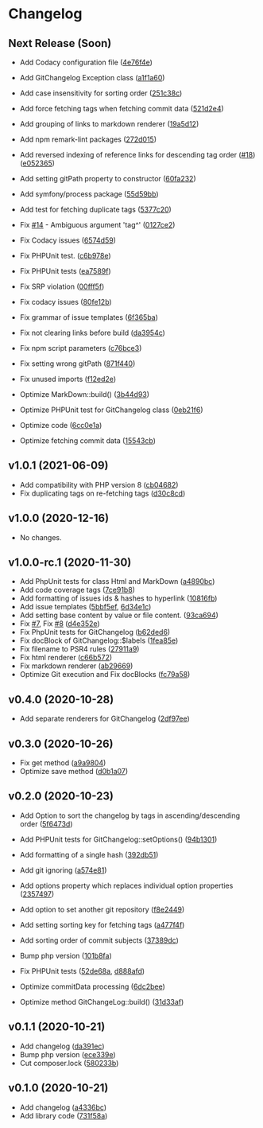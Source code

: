 # Changelog

## Next Release (Soon)

* Add Codacy configuration file ([4e76f4e][64])

* Add GitChangelog Exception class ([a1f1a60][63])

* Add case insensitivity for sorting order ([251c38c][62])

* Add force fetching tags when fetching commit data ([521d2e4][61])

* Add grouping of links to markdown renderer ([19a5d12][60])

* Add npm remark-lint packages ([272d015][59])

* Add reversed indexing of reference links for descending tag order
([#18][58]) ([e052365][57])

* Add setting gitPath property to constructor ([60fa232][56])

* Add symfony/process package ([55d59bb][55])

* Add test for fetching duplicate tags ([5377c20][54])

* Fix [#14][53] - Ambiguous argument 'tag^' ([0127ce2][52])

* Fix Codacy issues ([6574d59][51])

* Fix PHPUnit test. ([c6b978e][50])

* Fix PHPUnit tests ([ea7589f][49])

* Fix SRP violation ([00fff5f][48])

* Fix codacy issues ([80fe12b][47])

* Fix grammar of issue templates ([6f365ba][46])

* Fix not clearing links before build ([da3954c][45])

* Fix npm script parameters ([c76bce3][44])

* Fix setting wrong gitPath ([871f440][43])

* Fix unused imports ([f12ed2e][42])

* Optimize MarkDown::build() ([3b44d93][41])

* Optimize PHPUnit test for GitChangelog class ([0eb21f6][40])

* Optimize code ([6cc0e1a][39])

* Optimize fetching commit data ([15543cb][38])

## v1.0.1 (2021-06-09)

* Add compatibility with PHP version 8 ([cb04682][37])
* Fix duplicating tags on re-fetching tags ([d30c8cd][36])

## v1.0.0 (2020-12-16)

* No changes.

## v1.0.0-rc.1 (2020-11-30)

* Add PhpUnit tests for class Html and MarkDown ([a4890bc][35])
* Add code coverage tags ([7ce91b8][34])
* Add formatting of issues ids & hashes to hyperlink ([10816fb][33])
* Add issue templates ([5bbf5ef][32], [6d34e1c][31])
* Add setting base content by value or file content. ([93ca694][30])
* Fix [#7][29], Fix [#8][28] ([d4e352e][27])
* Fix PhpUnit tests for GitChangelog ([b62ded6][26])
* Fix docBlock of GitChangelog::$labels ([1fea85e][25])
* Fix filename to PSR4 rules ([27911a9][24])
* Fix html renderer ([c66b572][23])
* Fix markdown renderer ([ab29669][22])
* Optimize Git execution and Fix docBlocks ([fc79a58][21])

## v0.4.0 (2020-10-28)

* Add separate renderers for GitChangelog ([2df97ee][20])

## v0.3.0 (2020-10-26)

* Fix get method ([a9a9804][19])
* Optimize save method ([d0b1a07][18])

## v0.2.0 (2020-10-23)

* Add Option to sort the changelog by tags in ascending/descending order
([5f6473d][17])

* Add PHPUnit tests for GitChangelog::setOptions() ([94b1301][16])

* Add formatting of a single hash ([392db51][15])

* Add git ignoring ([a574e81][14])

* Add options property which replaces individual option properties
([2357497][13])

* Add option to set another git repository ([f8e2449][12])

* Add setting sorting key for fetching tags ([a477f4f][11])

* Add sorting order of commit subjects ([37389dc][10])

* Bump php version ([101b8fa][9])

* Fix PHPUnit tests ([52de68a][8], [d888afd][7])

* Optimize commitData processing ([6dc2bee][6])

* Optimize method GitChangeLog::build() ([31d33af][5])

## v0.1.1 (2020-10-21)

* Add changelog ([da391ec][4])
* Bump php version ([ece339e][3])
* Cut composer.lock ([580233b][2])

## v0.1.0 (2020-10-21)

* Add changelog ([a4336bc][1])
* Add library code ([731f58a][0])

[0]:https://github.com/DigiLive/gitChangelog/commit/731f58a
[1]:https://github.com/DigiLive/gitChangelog/commit/a4336bc
[2]:https://github.com/DigiLive/gitChangelog/commit/580233b
[3]:https://github.com/DigiLive/gitChangelog/commit/ece339e
[4]:https://github.com/DigiLive/gitChangelog/commit/da391ec
[5]:https://github.com/DigiLive/gitChangelog/commit/31d33af
[6]:https://github.com/DigiLive/gitChangelog/commit/6dc2bee
[7]:https://github.com/DigiLive/gitChangelog/commit/d888afd
[8]:https://github.com/DigiLive/gitChangelog/commit/52de68a
[9]:https://github.com/DigiLive/gitChangelog/commit/101b8fa
[10]:https://github.com/DigiLive/gitChangelog/commit/37389dc
[11]:https://github.com/DigiLive/gitChangelog/commit/a477f4f
[12]:https://github.com/DigiLive/gitChangelog/commit/f8e2449
[13]:https://github.com/DigiLive/gitChangelog/commit/2357497
[14]:https://github.com/DigiLive/gitChangelog/commit/a574e81
[15]:https://github.com/DigiLive/gitChangelog/commit/392db51
[16]:https://github.com/DigiLive/gitChangelog/commit/94b1301
[17]:https://github.com/DigiLive/gitChangelog/commit/5f6473d
[18]:https://github.com/DigiLive/gitChangelog/commit/d0b1a07
[19]:https://github.com/DigiLive/gitChangelog/commit/a9a9804
[20]:https://github.com/DigiLive/gitChangelog/commit/2df97ee
[21]:https://github.com/DigiLive/gitChangelog/commit/fc79a58
[22]:https://github.com/DigiLive/gitChangelog/commit/ab29669
[23]:https://github.com/DigiLive/gitChangelog/commit/c66b572
[24]:https://github.com/DigiLive/gitChangelog/commit/27911a9
[25]:https://github.com/DigiLive/gitChangelog/commit/1fea85e
[26]:https://github.com/DigiLive/gitChangelog/commit/b62ded6
[27]:https://github.com/DigiLive/gitChangelog/commit/d4e352e
[28]:https://github.com/DigiLive/gitChangelog/issue/8
[29]:https://github.com/DigiLive/gitChangelog/issue/7
[30]:https://github.com/DigiLive/gitChangelog/commit/93ca694
[31]:https://github.com/DigiLive/gitChangelog/commit/6d34e1c
[32]:https://github.com/DigiLive/gitChangelog/commit/5bbf5ef
[33]:https://github.com/DigiLive/gitChangelog/commit/10816fb
[34]:https://github.com/DigiLive/gitChangelog/commit/7ce91b8
[35]:https://github.com/DigiLive/gitChangelog/commit/a4890bc
[36]:https://github.com/DigiLive/gitChangelog/commit/d30c8cd
[37]:https://github.com/DigiLive/gitChangelog/commit/cb04682
[38]:https://github.com/DigiLive/gitChangelog/commit/15543cb
[39]:https://github.com/DigiLive/gitChangelog/commit/6cc0e1a
[40]:https://github.com/DigiLive/gitChangelog/commit/0eb21f6
[41]:https://github.com/DigiLive/gitChangelog/commit/3b44d93
[42]:https://github.com/DigiLive/gitChangelog/commit/f12ed2e
[43]:https://github.com/DigiLive/gitChangelog/commit/871f440
[44]:https://github.com/DigiLive/gitChangelog/commit/c76bce3
[45]:https://github.com/DigiLive/gitChangelog/commit/da3954c
[46]:https://github.com/DigiLive/gitChangelog/commit/6f365ba
[47]:https://github.com/DigiLive/gitChangelog/commit/80fe12b
[48]:https://github.com/DigiLive/gitChangelog/commit/00fff5f
[49]:https://github.com/DigiLive/gitChangelog/commit/ea7589f
[50]:https://github.com/DigiLive/gitChangelog/commit/c6b978e
[51]:https://github.com/DigiLive/gitChangelog/commit/6574d59
[52]:https://github.com/DigiLive/gitChangelog/commit/0127ce2
[53]:https://github.com/DigiLive/gitChangelog/issue/14
[54]:https://github.com/DigiLive/gitChangelog/commit/5377c20
[55]:https://github.com/DigiLive/gitChangelog/commit/55d59bb
[56]:https://github.com/DigiLive/gitChangelog/commit/60fa232
[57]:https://github.com/DigiLive/gitChangelog/commit/e052365
[58]:https://github.com/DigiLive/gitChangelog/issue/18
[59]:https://github.com/DigiLive/gitChangelog/commit/272d015
[60]:https://github.com/DigiLive/gitChangelog/commit/19a5d12
[61]:https://github.com/DigiLive/gitChangelog/commit/521d2e4
[62]:https://github.com/DigiLive/gitChangelog/commit/251c38c
[63]:https://github.com/DigiLive/gitChangelog/commit/a1f1a60
[64]:https://github.com/DigiLive/gitChangelog/commit/4e76f4e
